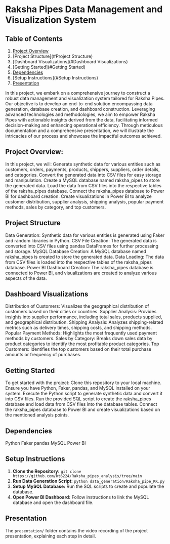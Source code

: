 
# Raksha Pipes Data Management and Visualization System 

## Table of Contents
1. [Project Overview](#project-overview)
2. [Project Structure](#Project Structure)
3. [Dashboard Visualizations](#Dashboard Visualizations)
4. [Getting Started](#Getting Started)
5. [Dependencies](#Dependencies)
6. [Setup Instructions](#Setup Instructions)
7. [Presentation](#Presentation)

   
In this project, we embark on a comprehensive journey to construct a robust data management and visualization system tailored for Raksha Pipes. Our objective is to develop an end-to-end solution encompassing data generation, database creation, and dashboard construction. Leveraging advanced technologies and methodologies, we aim to empower Raksha Pipes with actionable insights derived from the data, facilitating informed decision-making and enhancing operational efficiency. Through meticulous documentation and a comprehensive presentation, we will illustrate the intricacies of our process and showcase the impactful outcomes achieved.


## Project Overview:

In this project, we will:
Generate synthetic data for various entities such as customers, orders, payments, products, shippers, suppliers, order details, and categories.
Convert the generated data into CSV files for easy storage and manipulation.
Create a MySQL database named raksha_pipes to store the generated data.
Load the data from CSV files into the respective tables of the raksha_pipes database.
Connect the raksha_pipes database to Power BI for dashboard creation.
Create visualizations in Power BI to analyze customer distribution, supplier analysis, shipping analysis, popular payment methods, sales by category, and top customers.


## Project Structure

Data Generation: Synthetic data for various entities is generated using Faker and random libraries in Python.
CSV File Creation: The generated data is converted into CSV files using pandas DataFrames for further processing and storage.
MySQL Database Creation: A MySQL database named raksha_pipes is created to store the generated data.
Data Loading: The data from CSV files is loaded into the respective tables of the raksha_pipes database.
Power BI Dashboard Creation: The raksha_pipes database is connected to Power BI, and visualizations are created to analyze various aspects of the data.

## Dashboard Visualizations

Distribution of Customers: Visualizes the geographical distribution of customers based on their cities or countries.
Supplier Analysis: Provides insights into supplier performance, including total sales, products supplied, and geographical distribution.
Shipping Analysis: Analyzes shipping-related metrics such as delivery times, shipping costs, and shipping methods.
Popular Payment Methods: Highlights the most frequently used payment methods by customers.
Sales by Category: Breaks down sales data by product categories to identify the most profitable product categories.
Top Customers: Identifies the top customers based on their total purchase amounts or frequency of purchases.

## Getting Started

To get started with the project:
Clone this repository to your local machine.
Ensure you have Python, Faker, pandas, and MySQL installed on your system.
Execute the Python script to generate synthetic data and convert it into CSV files.
Run the provided SQL script to create the raksha_pipes database and load data from CSV files into the database tables.
Connect the raksha_pipes database to Power BI and create visualizations based on the mentioned analysis points.

## Dependencies

Python
Faker
pandas
MySQL
Power BI

## Setup Instructions

1. **Clone the Repository:** `git clone https://github.com/kt6224/Raksha_pipes_analysis/tree/main`
2. **Run Data Generation Script:** `python data_generation/Raksha_pipe_KK.py`
3. **Setup MySQL Database:** Run the SQL scripts to create and populate the database.
4. **Open Power BI Dashboard:** Follow instructions to link the MySQL database and open the dashboard file.

## Presentation
The `presentation/` folder contains the video recording of the project presentation, explaining each step in detail.


